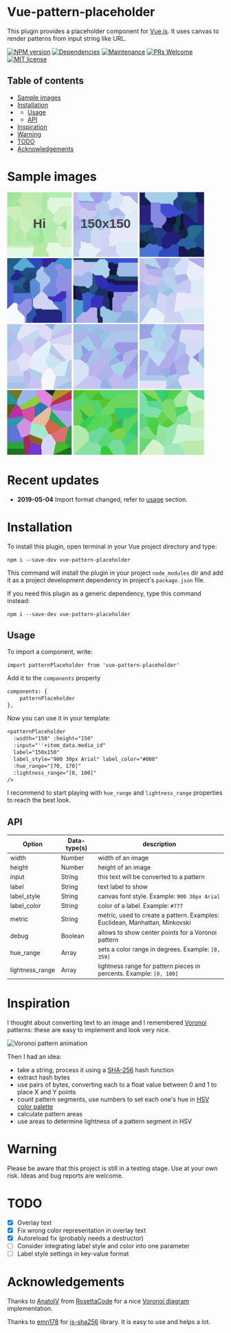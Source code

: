 # Vue-pattern-placeholder
This plugin provides a placeholder component for [Vue.js](https://vuejs.org/).
It uses canvas to render patterns from input string like URL.

<span class="badge-npmversion"><a href="https://www.npmjs.com/package/vue-pattern-placeholder" title="View this project on NPM"><img src="https://img.shields.io/npm/v/badges.svg" alt="NPM version" /></a></span>
[![Dependencies](https://img.shields.io/librariesio/release/npm/vue-pattern-placeholder.svg)](https://libraries.io/npm/vue-pattern-placeholder)
[![Maintenance](https://img.shields.io/badge/Maintained%3F-yes-green.svg)](https://GitHub.com/6r1d/pattern-placeholder/graphs/commit-activity)
[![PRs Welcome](https://img.shields.io/badge/PRs-welcome-brightgreen.svg?style=flat-square)](http://makeapullrequest.com)
[![MIT license](https://img.shields.io/badge/License-MIT-blue.svg)](https://lbesson.mit-license.org/)

## Table of contents

 * [Sample images](#sample-images)
 * [Installation](#installation)
 * * [Usage](#usage)
 * * [API](#api)
 * [Inspiration](#inspiration)
 * [Warning](#warning)
 * [TODO](#todo)
 * [Acknowledgements](#acknowledgements)

# Sample images

![](https://github.com/6r1d/pattern-placeholder/raw/master/doc/images/l.png) ![](https://github.com/6r1d/pattern-placeholder/raw/master/doc/images/d.png) ![](https://github.com/6r1d/pattern-placeholder/raw/master/doc/images/a.png) ![](https://github.com/6r1d/pattern-placeholder/raw/master/doc/images/b.png) ![](https://github.com/6r1d/pattern-placeholder/raw/master/doc/images/c.png) ![](https://github.com/6r1d/pattern-placeholder/raw/master/doc/images/e.png) ![](https://github.com/6r1d/pattern-placeholder/raw/master/doc/images/f.png) ![](https://github.com/6r1d/pattern-placeholder/raw/master/doc/images/g.png) ![](https://github.com/6r1d/pattern-placeholder/raw/master/doc/images/h.png) ![](https://github.com/6r1d/pattern-placeholder/raw/master/doc/images/i.png) ![](https://github.com/6r1d/pattern-placeholder/raw/master/doc/images/j.png) ![](https://github.com/6r1d/pattern-placeholder/raw/master/doc/images/k.png)

# **Recent updates**
- **2019-05-04** Import format changed, refer to [usage](#usage) section.

# Installation
To install this plugin, open terminal in your Vue project directory and type:

    npm i --save-dev vue-pattern-placeholder

This command will install the plugin in your project `node_modules` dir and
add it as a project development dependency in project's `package.json` file.

If you need this plugin as a generic dependency, type this command instead:

    npm i --save-dev vue-pattern-placeholder

## Usage
To import a component, write:

    import patternPlaceholder from 'vue-pattern-placeholder'

Add it to the `components` property

    components: {
        patternPlaceholder
    },

Now you can use it in your template:

    <patternPlaceholder
      :width="150" :height="150"
      :input="''+item_data.media_id"
      label="150x150"
      label_style="900 30px Arial" label_color="#000"
      :hue_range="[70, 170]"
      :lightness_range="[0, 100]"
    />

I recommend to start playing with `hue_range` and `lightness_range`
properties to reach the best look.

## API

 | Option          | Data-type(s) | description                                                                 |
 |-----------------|--------------|-----------------------------------------------------------------------------|
 | width           | Number       | width of an image                                                           |
 | height          | Number       | height of an image                                                          |
 | input           | String       | this text will be converted to a pattern                                    |
 | label           | String       | text label to show                                                          |
 | label_style     | String       | canvas font style. Example: `900 30px Arial`                                |
 | label_color     | String       | color of a label. Example: `#777`                                           |
 | metric          | String       | metric, used to create a pattern. Examples: Euclidean, Manhattan, Minkovski |
 | debug           | Boolean      | allows to show center points for a Voronoi pattern                          |
 | hue_range       | Array        | sets a color range in degrees. Example: `[0, 359]`                          |
 | lightness_range | Array        | lightness range for pattern pieces in percents. Example: `[0, 100]`         |

# Inspiration
I thought about converting text to an image and I remembered [Voronoi](https://en.wikipedia.org/wiki/Voronoi_diagram)
patterns: these are easy to implement and look very nice.

![Voronoi pattern animation](https://upload.wikimedia.org/wikipedia/commons/d/d9/Voronoi_growth_euclidean.gif)

Then I had an idea:
- take a string, process it using a [SHA-256](https://en.wikipedia.org/wiki/SHA-2) hash function
- extract hash bytes
- use pairs of bytes, converting each to a float value between 0 and 1 to place X and Y points
- count pattern segments, use numbers to set each one's hue in [HSV color palette](https://en.wikipedia.org/wiki/HSL_and_HSV)
- calculate pattern areas
- use areas to determine lightness of a pattern segment in HSV

# Warning
Please be aware that this project is still in a testing stage.
Use at your own risk. Ideas and bug reports are welcome.

# TODO
- [x] Overlay text
- [x] Fix wrong color representation in overlay text
- [x] Autoreload fix (probably needs a destructor)
- [ ] Consider integrating label style and color into one parameter
- [ ] Label style settings in key-value format

# Acknowledgements
Thanks to [AnatolV](https://rosettacode.org/wiki/User:AnatolV) from
[RosettaCode](https://rosettacode.org) for a nice
[Voronoi diagram](https://rosettacode.org/wiki/Voronoi_diagram) implementation.

Thanks to [emn178](https://github.com/emn178) for [js-sha256](https://github.com/emn178/js-sha256) library.
It is easy to use and helps a lot.
